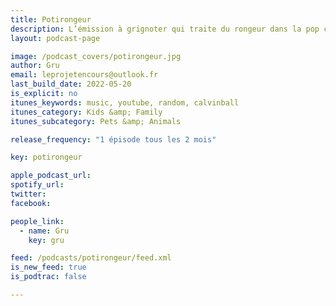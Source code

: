 ```yaml
---
title: Potirongeur
description: L’émission à grignoter qui traite du rongeur dans la pop culture. Ambiance chill et analyses d’œuvres parfois décalées.
layout: podcast-page

image: /podcast_covers/potirongeur.jpg
author: Gru
email: leprojetencours@outlook.fr
last_build_date: 2022-05-20
is_explicit: no
itunes_keywords: music, youtube, random, calvinball
itunes_category: Kids &amp; Family
itunes_subcategory: Pets &amp; Animals

release_frequency: "1 épisode tous les 2 mois"

key: potirongeur

apple_podcast_url: 
spotify_url: 
twitter: 
facebook:

people_link: 
  - name: Gru
    key: gru

feed: /podcasts/potirongeur/feed.xml
is_new_feed: true
is_podtrac: false

---
```


<Podcast/>
